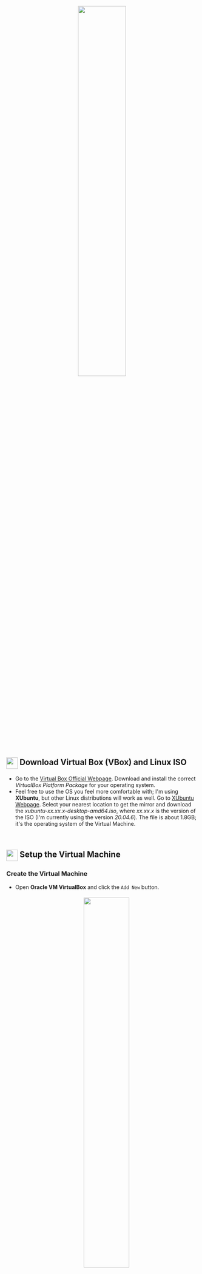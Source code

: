 <h1 align="center">
    <br><img src="https://raw.githubusercontent.com/Dinones/Repository-Images/master/VBox%20Instructions/Virtual%20Box%20and%20Linux.png" width="50%"></br>
</h1>

<h2>
    <img src="https://raw.githubusercontent.com/Dinones/Repository-Images/master/VBox%20Instructions/SVG/Virtual%20Box.svg" width="30px" align="top"/>
    Download Virtual Box (VBox) and Linux ISO
</h2>

- Go to the [Virtual Box Official Webpage](https://www.virtualbox.org/wiki/Downloads). Download and install the correct *VirtualBox Platform Package* for your operating system. 
- Feel free to use the OS you feel more comfortable with; I'm using **XUbuntu**, but other Linux distributions will work as well. Go to [XUbuntu Webpage](https://cdimage.ubuntu.com/xubuntu/releases/20.04.3/release/). Select your nearest location to get the mirror and download the *xubuntu-xx.xx.x-desktop-amd64.iso*, where *xx.xx.x* is the version of the ISO (I'm currently using the version *20.04.6*). The file is about 1.8GB; it's the operating system of the Virtual Machine.

<!-- #################### SETUP VIRTUAL MACHINE #################### -->
⠀
<h2>
    <img src="https://raw.githubusercontent.com/Dinones/Repository-Images/master/VBox%20Instructions/SVG/Gear.svg" width="30px" align="top"/>
    Setup the Virtual Machine
</h2>

### Create the Virtual Machine

<ul>
    <li>
        <p>Open <strong>Oracle VM VirtualBox</strong> and click the <code>Add New</code> button.</p>
        <h6 align="center">
            <img src="https://raw.githubusercontent.com/Dinones/Repository-Images/master/VBox%20Instructions/VBox%201.png" width="50%" style="border-radius: 5px;">
        </h6>
    </li>
    <li>
        <p>Write a name for the Virtual Machine and select the ISO. Click the <code>Next</code> button.</p>
        <h6 align="center">
            <img src="https://raw.githubusercontent.com/Dinones/Repository-Images/master/VBox%20Instructions/VBox%202.png" width="70%" style="border-radius: 5px;">
        </h6>
    </li>
    <li>
        <p>Create your username and password. If the <i>Additional Options</i> box raises a warning, replace spaces " " by "-". Click the <code>Next</code> button.</p>
        <h6 align="center">
            <img src="https://raw.githubusercontent.com/Dinones/Repository-Images/master/VBox%20Instructions/VBox%203.png" width="70%" style="border-radius: 5px;">
        </h6>
    </li>
    <li>
        <p>The following step depends on the specifications of your computer. You can assign more or less RAM and Cores depending on how powerful your computer is. Allocating 4GB (4096MB) of RAM and 2 Cores should be enough <i>(allocate more if possible for better performance)</i>. Click the <code>Next</code> button.</p>
        <h6 align="center">
            <img src="https://raw.githubusercontent.com/Dinones/Repository-Images/master/VBox%20Instructions/VBox%204.png" width="70%" style="border-radius: 5px;">
        </h6>
    </li>
    <li>
        <p>Select the <i>Create Virtual Disc Now</i> option and assign it about 20GB of memory. Click the <code>Next</code> button and then, <code>Finish</code>.</p>
        <h6 align="center">
            <img src="https://raw.githubusercontent.com/Dinones/Repository-Images/master/VBox%20Instructions/VBox%205.png" width="70%" style="border-radius: 5px;">
        </h6>
    </li>
    <li>
        <p>The Virtual Machine will automatically start. Wait until the installation is completed. From now on, you can make your mouse exit the Virtual Machine by pressing the <i>Right Ctrl</i> key. Once the installation has finished, XUbuntu may ask you to upgrade to the latest version; you can click <code>Don't Upgrade</code>.</p>
    </li>
</ul>

⠀
### Configure the Virtual Machine

<ul>
    <li>
        <p> First of all, if your keyboard layout does not match with the <i>"English (US)"</i> one, go to the start menu, type <code>keyboard</code> and open the keyboard manager. Now, click on <i>Layout</i>, disable the <i>"Use System Default"</i> box and add your layout. Finally, place your language in the first position by using the arrows on the right. If the system still uses the English layout, remove it from the list.</p> 
        <h6 align="center">
            <img src="https://raw.githubusercontent.com/Dinones/Repository-Images/master/VBox%20Instructions/VBox%207.png" width="40%" style="border-radius: 5px;">
        </h6>
    </li>
    <li>
        <p>You may have noticed that when opening VBox in fullscreen mode, it does not scale correctly, leaving gray spaces at the borders.</p>
        <h6 align="center">
            <img src="https://raw.githubusercontent.com/Dinones/Repository-Images/master/VBox%20Instructions/VBox%208.png" width="70%" style="border-radius: 5px;">
        </h6>
        <p>To solve this issue, <i>Right Click</i> on the Desktop and select <i>Open in Terminal</i>. Run the following command:</p>
        <pre><code>su && nano /etc/sudoers</code></pre>
        <p>Add the following line changing <i>"dinones"</i> by your username:</p>
        <h6 align="center">
            <img src="https://raw.githubusercontent.com/Dinones/Repository-Images/master/VBox%20Instructions/VBox%209.png" width="70%" style="border-radius: 5px;">
        </h6>
        <p>Save the file by pressing <i>Ctrl + S</i> and then <i>Ctrl + X</i>. Close the terminal.</p>
    </li>
    <li>
        <p>Now, in the VBox top menu, click on <i>Devices</i> > <i>Insert Guest Additions CD Image</i>.</p>
        <h6 align="center">
            <img src="https://raw.githubusercontent.com/Dinones/Repository-Images/master/VBox%20Instructions/VBox%2010.png" width="60%" style="border-radius: 5px;">
        </h6>
        <p>A disc icon should appear in the desktop. Open it, <i>Right Click</i> inside the folder, and select <i>"Open Terminal Here"</i>. Run the following command:</p>
        <pre><code>./autorun.sh</code></pre>
        <h6 align="center">
            <img src="https://raw.githubusercontent.com/Dinones/Repository-Images/master/VBox%20Instructions/VBox%2011.png" width="70%" style="border-radius: 5px;">
        </h6>
    </li>
    <li>
        <p>Wait until the installation is finished and restart the Virtual Machine. Now, you should be able to use the fullscreen mode without seeing the gray borders. If not, go to the VBox top menu, click on <i>View</i> and <i>Adjust Window Size</i>.</p>
    </li>
    <li>
        <p>Install git and pip on your system. Open a terminal and run the following command:</p>
        <pre><code>sudo apt update && sudo apt install -y git python3-pip
</code></pre>
    </li>
</ul>

⠀
### Stablish Connection with the Capture Card and Bluetooth Adapter

<ul>
    <li>
        <p>Once you have successfully installed and configured the VM, power it off. Open <strong>Oracle VM VirtualBox</strong>, select your VM and click the <code>Configuration</code> button.</p>
        <h6 align="center">
            <img src="https://raw.githubusercontent.com/Dinones/Repository-Images/master/VBox%20Instructions/VBox%2012.png" width="50%" style="border-radius: 5px;">
        </h6>
    </li>
    <li>
        <p>Click on the <code>Add New USB Filter</code> button and select your Bluetooth adapter (<i>"Intel Corp"</i> in my case, but it will vary depending on your adapter brand). If you don't know what your adapter is, try disconnecting all USB from your computer; it will filter all your external devices and make it easier to identify it.</p>
        <h6 align="center">
            <img src="https://raw.githubusercontent.com/Dinones/Repository-Images/master/VBox%20Instructions/VBox%2013.png" width="70%" style="border-radius: 5px;">
        </h6>
    </li>
    <li>
        <p>Accept the changes and start the Virtual Machine. You should now be able to see the Bluetooth symbol in the top-right corner of the window.</p>
        <h6 align="center">
            <img src="https://raw.githubusercontent.com/Dinones/Repository-Images/master/VBox%20Instructions/VBox%2014.png" width="50%" style="border-radius: 5px;">
        </h6>
    </li>
    <li>
        <p>In order to connect the capture card, in the VBox top menu, click on <i>Devices</i> > <i>Webcams</i> > <i>USB Video</i>.</p>
        <h6 align="center">
            <img src="https://raw.githubusercontent.com/Dinones/Repository-Images/master/VBox%20Instructions/VBox%2015.png" width="60%" style="border-radius: 5px;">
        </h6>
        <p><img src="https://raw.githubusercontent.com/Dinones/Repository-Images/master/NS%20Shiny%20Hunter/SVG/Warning.svg" width="17px" align="left"/> <b>IMPORTANT:</b> You will have to do this step every time you start the Virtual Machine in order to connect the capture card. </p><p><i>I know it is possible to connect the capture card the same way as for the Bluetooth adapter to avoid repeating this step every time, but for some reason it lowers the FPS from 30 to 5. If you know the way to automate this step without losing FPS, please contact <a href="https://github.com/Dinones">me</a>.</i></p>
    </li>
</ul>

⠀
### [Recommended] Extra Configurations for the Virtual Machine 

The following configurations are completely optional, but highly recommended for a more friendly experience:

<ul>
    <li>
        <p><strong>Run <i>sudo</i> Commands without Entering Password</strong></p>
        <p>Open a terminal and run the following command:</p>
        <pre><code>sudo visudo</code></pre>
        <p>Add the following lines changing <i>dinones</i> by your username:</p>
        <h6 align="center">
            <img src="https://raw.githubusercontent.com/Dinones/Repository-Images/master/VBox%20Instructions/VBox%2016.png" width="70%" style="border-radius: 5px;">
        </h6>
        <p>Save the file pressing <i>Ctrl + S</i> and then <i>Ctrl + X</i>.</p>
    </li>
    <li>
        <p><strong>Enable Shared Clipboard</strong></p>
        <p>Power off the VM. Open <strong>Oracle VM VirtualBox</strong>, select your VM and click the <code>Configuration</code> button.</p>
        <h6 align="center">
            <img src="https://raw.githubusercontent.com/Dinones/Repository-Images/master/VBox%20Instructions/VBox%2012.png" width="50%" style="border-radius: 5px;">
        </h6>
        <p>Go to <i>General</i> > <i>Advanced</i> and change both options to "<i>Bidirectional</i>".</p>
        <h6 align="center">
            <img src="https://raw.githubusercontent.com/Dinones/Repository-Images/master/VBox%20Instructions/VBox%2017.png" width="70%" style="border-radius: 5px;">
        </h6>
        <p>You should now be able to drag and drop files and also copy and paste text from/to the virtual machine to/from your personal computer.</p>
    </li>
    <li>
        <p><strong>Create a Shared Folder between your Computer and the VM</strong></p>
        <p>Power off the VM. Open <strong>Oracle VM VirtualBox</strong>, select your VM and click the <code>Configuration</code> button. Go to <i>Shared Folders</i> and click the <code>Add New Shared Folder</code> button. In the window that pops up, select your shared folder and check the <i>Automount</i> option.</p>
        <h6 align="center">
            <img src="https://raw.githubusercontent.com/Dinones/Repository-Images/master/VBox%20Instructions/VBox%2018.png" width="70%" style="border-radius: 5px;">
        </h6>
        <p>Turn on the VM, open a terminal and run the following command:</p>
        <pre><code>sudo adduser $USER vboxsf</code></pre>
        <p>Restart the VM. Open the file manager. There should be an extra folder whose content is shared with your personal computer.</p>
        <h6 align="center">
            <img src="https://raw.githubusercontent.com/Dinones/Repository-Images/master/VBox%20Instructions/VBox%2019.png" width="70%" style="border-radius: 5px;">
        </h6>
    </li>
    <li>
        <p><strong>Disable Idle Lock Screen</strong></p>
        <p>Go to the start menu, type <code>screensaver</code> and open the configuration. Now, click on <i>Lock Screen</i> and disable the <i>"Enable Lock Screen"</i> option.</p>
        <h6 align="center">
            <img src="https://raw.githubusercontent.com/Dinones/Repository-Images/master/VBox%20Instructions/VBox%2020.png" width="70%" style="border-radius: 5px;">
        </h6>
    </li>
    <li>
        <p><strong>Save Virtual Machine State</strong></p>
        <p>After finishing any configuration of the Virtual Machine, it is a good idea to save its state, so if something is messed up, you can always recover it from this point.</p>
        <p>Power off the VM. Open Oracle VM VirtualBox, select your VM and click the 3 dots next to its name and select "<i>Snapshots</i>".</p>
        <h6 align="center">
            <img src="https://raw.githubusercontent.com/Dinones/Repository-Images/master/VBox%20Instructions/VBox%2021.png" width="70%" style="border-radius: 5px;">
        </h6>
        <p>Now, click on "<i>Take a Snapshot</i>", write a name and save it.</p>
        <h6 align="center">
            <img src="https://raw.githubusercontent.com/Dinones/Repository-Images/master/VBox%20Instructions/VBox%2022.png" width="70%" style="border-radius: 5px;">
        </h6>
        <p>From now on, you can restore the Virtual Machine to this exact point by right-clicking the snapshot and selecting "<i>Restore</i>".</p>
    </li>
</ul>